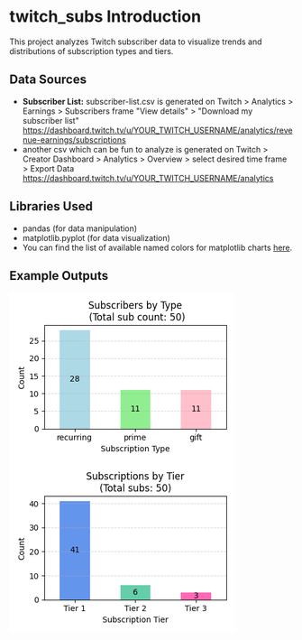 # twitch_subs Introduction

This project analyzes Twitch subscriber data to visualize trends and distributions of subscription types and tiers.

## Data Sources
- **Subscriber List:** subscriber-list.csv is generated on Twitch > Analytics > Earnings > Subscribers frame "View details" > "Download my subscriber list"
<br> https://dashboard.twitch.tv/u/YOUR_TWITCH_USERNAME/analytics/revenue-earnings/subscriptions
- another csv which can be fun to analyze is generated on Twitch > Creator Dashboard > Analytics > Overview > select desired time frame > Export Data
<br>https://dashboard.twitch.tv/u/YOUR_TWITCH_USERNAME/analytics

## Libraries Used
- pandas (for data manipulation)
- matplotlib.pyplot (for data visualization)
- You can find the list of available named colors for matplotlib charts [here](https://matplotlib.org/stable/gallery/color/named_colors.html).

## Example Outputs
![Example Output](./example_outputs/subs_by_type_bar.png)
![Example Output](./example_outputs/subscription_tiers_bar.png)
